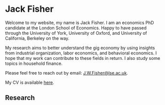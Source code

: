 # Jack Fisher

Welcome to my website, my name is Jack Fisher. I am an economics PhD candidate at the London School of Economics. Happy to have passed through the University of York, University of Oxford, and University of California, Berkeley on the way.

My research aims to better understand the gig economy by using insights from industrial organization, labor economics, and behavioral economics. I hope that my work can contribute to these fields in return. I also study some topics in household finance.

Please feel free to reach out by email: [J.W.Fisher@lse.ac.uk](mailto:J.W.Fisher@lse.ac.uk).

My CV is available [here](jackwelcomefisher.github.io/CV.pdf).

## Research


